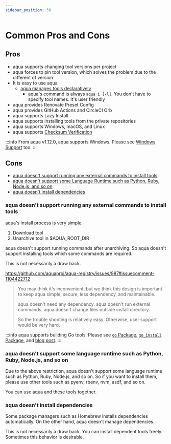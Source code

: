 ```yaml
---
sidebar_position: 50
---
```


# Common Pros and Cons

## Pros

* aqua supports changing tool versions per project
* aqua forces to pin tool version, which solves the problem due to the different of version
* It is easy to use aqua
  * [aqua manages tools declaratively](/docs/reference/declarative-imperative)
    * aqua's command is always `aqua i [-l]`. You don't have to specify tool names. It's user friendly
* aqua provides Renovate Preset Config
* aqua provides GitHub Actions and CircleCI Orb
* aqua supports Lazy Install
* aqua supports installing tools from the private repositories
* aqua supports Windows, macOS, and Linux
* aqua supports [Checksum Verification](/docs/reference/checksum)

:::info
From aqua v1.12.0, aqua supports Windows.
Please see [Windows Support](/docs/reference/windows-support) too.
:::

## Cons

* [aqua doesn't support running any external commands to install tools](#aqua-doesnt-support-running-any-external-commands-to-install-tools)
* [aqua doesn't support some Language Runtime such as Python, Ruby, Node.js, and so on](#aqua-doesnt-support-some-language-runtime-such-as-python-ruby-nodejs-and-so-on)
* [aqua doesn't install dependencies](#aqua-doesnt-install-dependencies)

### aqua doesn't support running any external commands to install tools

aqua's install process is very simple.

1. Download tool
1. Unarchive tool in $AQUA_ROOT_DIR

aqua doesn't support running commands after unarchiving.
So aqua doesn't support installing tools which some commands are required.

This is not necessarily a draw back.

https://github.com/aquaproj/aqua-registry/issues/987#issuecomment-1104422712

> You may think it's inconvenient, but we think this design is important to keep aqua simple, secure, less dependency, and maintainable.
> 
> aqua doesn't need any dependency.
> aqua doesn't run external commands.
> aqua doesn't change files outside install directory.
> 
> So the trouble shooting is relatively easy.
> Otherwise, user support would be very hard.

:::info
aqua supports building Go tools.
Please see [`go` Package](/docs/reference/registry-config/go-package), [`go_install` Package](http://localhost:3000/docs/reference/registry-config/go-install-package), and [blog post](/blog/2022/05/30/support-building-go-tools).
:::

### aqua doesn't support some language runtime such as Python, Ruby, Node.js, and so on

Due to the above restriction, aqua doesn't support some language runtime such as Python, Ruby, Node.js, and so on.
So if you want to install them, please use other tools such as pyenv, rbenv, nvm, asdf, and so on.

You can use aqua and these tools together.

### aqua doesn't install dependencies

Some package managers such as Homebrew installs dependencies automatically.
On the other hand, aqua doesn't manage dependencies.

This is not necessarily a draw back.
You can install dependent tools freely.
Sometimes this behavior is desirable.
